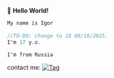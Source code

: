👋 **Hello World!**

```java
My name is Igor
  
//TO-DO: change to 18 08/16/2025.  
I'm 17 y.o.

I'm from Russia
```
contact me:
[![Tag](https://img.shields.io/badge/telegram-dm-black?style=flat&logo=Telegram)](https://t.me/XtraF)

